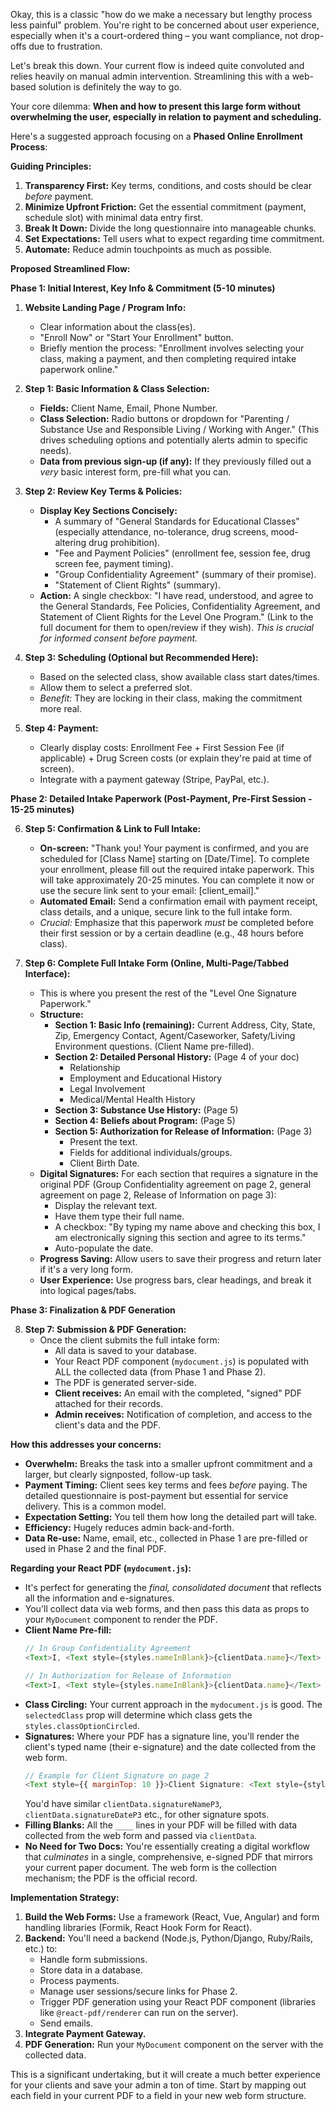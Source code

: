 Okay, this is a classic "how do we make a necessary but lengthy process less painful" problem. You're right to be concerned about user experience, especially when it's a court-ordered thing – you want compliance, not drop-offs due to frustration.

Let's break this down. Your current flow is indeed quite convoluted and relies heavily on manual admin intervention. Streamlining this with a web-based solution is definitely the way to go.

Your core dilemma: **When and how to present this large form without overwhelming the user, especially in relation to payment and scheduling.**

Here's a suggested approach focusing on a **Phased Online Enrollment Process**:

**Guiding Principles:**
1.  **Transparency First:** Key terms, conditions, and costs should be clear *before* payment.
2.  **Minimize Upfront Friction:** Get the essential commitment (payment, schedule slot) with minimal data entry first.
3.  **Break It Down:** Divide the long questionnaire into manageable chunks.
4.  **Set Expectations:** Tell users what to expect regarding time commitment.
5.  **Automate:** Reduce admin touchpoints as much as possible.

**Proposed Streamlined Flow:**

**Phase 1: Initial Interest, Key Info & Commitment (5-10 minutes)**

1.  **Website Landing Page / Program Info:**
    *   Clear information about the class(es).
    *   "Enroll Now" or "Start Your Enrollment" button.
    *   Briefly mention the process: "Enrollment involves selecting your class, making a payment, and then completing required intake paperwork online."

2.  **Step 1: Basic Information & Class Selection:**
    *   **Fields:** Client Name, Email, Phone Number.
    *   **Class Selection:** Radio buttons or dropdown for "Parenting / Substance Use and Responsible Living / Working with Anger." (This drives scheduling options and potentially alerts admin to specific needs).
    *   **Data from previous sign-up (if any):** If they previously filled out a *very* basic interest form, pre-fill what you can.

3.  **Step 2: Review Key Terms & Policies:**
    *   **Display Key Sections Concisely:**
        *   A summary of "General Standards for Educational Classes" (especially attendance, no-tolerance, drug screens, mood-altering drug prohibition).
        *   "Fee and Payment Policies" (enrollment fee, session fee, drug screen fee, payment timing).
        *   "Group Confidentiality Agreement" (summary of their promise).
        *   "Statement of Client Rights" (summary).
    *   **Action:** A single checkbox: "I have read, understood, and agree to the General Standards, Fee Policies, Confidentiality Agreement, and Statement of Client Rights for the Level One Program." (Link to the full document for them to open/review if they wish). *This is crucial for informed consent before payment.*

4.  **Step 3: Scheduling (Optional but Recommended Here):**
    *   Based on the selected class, show available class start dates/times.
    *   Allow them to select a preferred slot.
    *   *Benefit:* They are locking in their class, making the commitment more real.

5.  **Step 4: Payment:**
    *   Clearly display costs: Enrollment Fee + First Session Fee (if applicable) + Drug Screen costs (or explain they're paid at time of screen).
    *   Integrate with a payment gateway (Stripe, PayPal, etc.).

**Phase 2: Detailed Intake Paperwork (Post-Payment, Pre-First Session - 15-25 minutes)**

6.  **Step 5: Confirmation & Link to Full Intake:**
    *   **On-screen:** "Thank you! Your payment is confirmed, and you are scheduled for [Class Name] starting on [Date/Time]. To complete your enrollment, please fill out the required intake paperwork. This will take approximately 20-25 minutes. You can complete it now or use the secure link sent to your email: [client_email]."
    *   **Automated Email:** Send a confirmation email with payment receipt, class details, and a unique, secure link to the full intake form.
    *   *Crucial:* Emphasize that this paperwork *must* be completed before their first session or by a certain deadline (e.g., 48 hours before class).

7.  **Step 6: Complete Full Intake Form (Online, Multi-Page/Tabbed Interface):**
    *   This is where you present the rest of the "Level One Signature Paperwork."
    *   **Structure:**
        *   **Section 1: Basic Info (remaining):** Current Address, City, State, Zip, Emergency Contact, Agent/Caseworker, Safety/Living Environment questions. (Client Name pre-filled).
        *   **Section 2: Detailed Personal History:** (Page 4 of your doc)
            *   Relationship
            *   Employment and Educational History
            *   Legal Involvement
            *   Medical/Mental Health History
        *   **Section 3: Substance Use History:** (Page 5)
        *   **Section 4: Beliefs about Program:** (Page 5)
        *   **Section 5: Authorization for Release of Information:** (Page 3)
            *   Present the text.
            *   Fields for additional individuals/groups.
            *   Client Birth Date.
    *   **Digital Signatures:** For each section that requires a signature in the original PDF (Group Confidentiality agreement on page 2, general agreement on page 2, Release of Information on page 3):
        *   Display the relevant text.
        *   Have them type their full name.
        *   A checkbox: "By typing my name above and checking this box, I am electronically signing this section and agree to its terms."
        *   Auto-populate the date.
    *   **Progress Saving:** Allow users to save their progress and return later if it's a very long form.
    *   **User Experience:** Use progress bars, clear headings, and break it into logical pages/tabs.

**Phase 3: Finalization & PDF Generation**

8.  **Step 7: Submission & PDF Generation:**
    *   Once the client submits the full intake form:
        *   All data is saved to your database.
        *   Your React PDF component (`mydocument.js`) is populated with ALL the collected data (from Phase 1 and Phase 2).
        *   The PDF is generated server-side.
        *   **Client receives:** An email with the completed, "signed" PDF attached for their records.
        *   **Admin receives:** Notification of completion, and access to the client's data and the PDF.

**How this addresses your concerns:**

*   **Overwhelm:** Breaks the task into a smaller upfront commitment and a larger, but clearly signposted, follow-up task.
*   **Payment Timing:** Client sees key terms and fees *before* paying. The detailed questionnaire is post-payment but essential for service delivery. This is a common model.
*   **Expectation Setting:** You tell them how long the detailed part will take.
*   **Efficiency:** Hugely reduces admin back-and-forth.
*   **Data Re-use:** Name, email, etc., collected in Phase 1 are pre-filled or used in Phase 2 and the final PDF.

**Regarding your React PDF (`mydocument.js`):**

*   It's perfect for generating the *final, consolidated document* that reflects all the information and e-signatures.
*   You'll collect data via web forms, and then pass this data as props to your `MyDocument` component to render the PDF.
*   **Client Name Pre-fill:**
    ```javascript
    // In Group Confidentiality Agreement
    <Text>I, <Text style={styles.nameInBlank}>{clientData.name}</Text> (Client's name) promise...</Text>

    // In Authorization for Release of Information
    <Text>I, <Text style={styles.nameInBlank}>{clientData.name}</Text> (client's name) authorize...</Text>
    ```
*   **Class Circling:** Your current approach in the `mydocument.js` is good. The `selectedClass` prop will determine which class gets the `styles.classOptionCircled`.
*   **Signatures:** Where your PDF has a signature line, you'll render the client's typed name (their e-signature) and the date collected from the web form.
    ```javascript
    // Example for Client Signature on page 2
    <Text style={{ marginTop: 10 }}>Client Signature: <Text style={styles.nameInBlank}>{clientData.signatureNameP2}</Text> Date: <Text style={styles.fillInBlank}>{clientData.signatureDateP2}</Text></Text>
    ```
    You'd have similar `clientData.signatureNameP3`, `clientData.signatureDateP3` etc., for other signature spots.
*   **Filling Blanks:** All the `____` lines in your PDF will be filled with data collected from the web form and passed via `clientData`.
*   **No Need for Two Docs:** You're essentially creating a digital workflow that *culminates* in a single, comprehensive, e-signed PDF that mirrors your current paper document. The web form is the collection mechanism; the PDF is the official record.

**Implementation Strategy:**

1.  **Build the Web Forms:** Use a framework (React, Vue, Angular) and form handling libraries (Formik, React Hook Form for React).
2.  **Backend:** You'll need a backend (Node.js, Python/Django, Ruby/Rails, etc.) to:
    *   Handle form submissions.
    *   Store data in a database.
    *   Process payments.
    *   Manage user sessions/secure links for Phase 2.
    *   Trigger PDF generation using your React PDF component (libraries like `@react-pdf/renderer` can run on the server).
    *   Send emails.
3.  **Integrate Payment Gateway.**
4.  **PDF Generation:** Run your `MyDocument` component on the server with the collected data.

This is a significant undertaking, but it will create a much better experience for your clients and save your admin a ton of time. Start by mapping out each field in your current PDF to a field in your new web form structure.